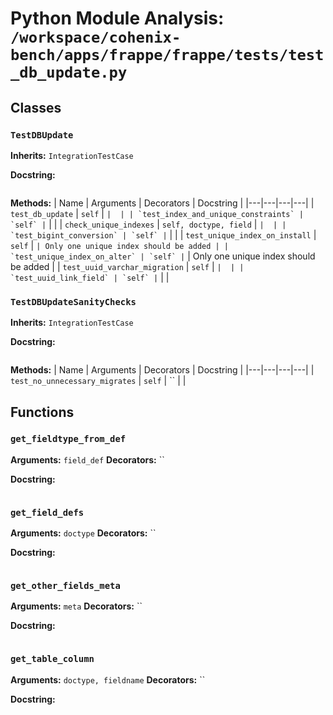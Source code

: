 # Python Module Analysis: `/workspace/cohenix-bench/apps/frappe/frappe/tests/test_db_update.py`

## Classes

### `TestDBUpdate`
**Inherits:** `IntegrationTestCase`


**Docstring:**
```

```

**Methods:**
| Name | Arguments | Decorators | Docstring |
|---|---|---|---|
| `test_db_update` | `self` | `` |  |
| `test_index_and_unique_constraints` | `self` | `` |  |
| `check_unique_indexes` | `self, doctype, field` | `` |  |
| `test_bigint_conversion` | `self` | `` |  |
| `test_unique_index_on_install` | `self` | `` | Only one unique index should be added |
| `test_unique_index_on_alter` | `self` | `` | Only one unique index should be added |
| `test_uuid_varchar_migration` | `self` | `` |  |
| `test_uuid_link_field` | `self` | `` |  |


### `TestDBUpdateSanityChecks`
**Inherits:** `IntegrationTestCase`


**Docstring:**
```

```

**Methods:**
| Name | Arguments | Decorators | Docstring |
|---|---|---|---|
| `test_no_unnecessary_migrates` | `self` | `` |  |





## Functions

### `get_fieldtype_from_def`
**Arguments:** `field_def`
**Decorators:** ``

**Docstring:**
```

```
### `get_field_defs`
**Arguments:** `doctype`
**Decorators:** ``

**Docstring:**
```

```
### `get_other_fields_meta`
**Arguments:** `meta`
**Decorators:** ``

**Docstring:**
```

```
### `get_table_column`
**Arguments:** `doctype, fieldname`
**Decorators:** ``

**Docstring:**
```

```


